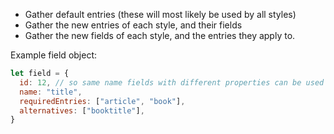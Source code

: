 - Gather default entries (these will most likely be used by all styles)
- Gather the new entries of each style, and their fields
- Gather the new fields of each style, and the entries they apply to.

Example field object:
```js
let field = {
  id: 12, // so same name fields with different properties can be used
  name: "title",
  requiredEntries: ["article", "book"],
  alternatives: ["booktitle"],
}
```
